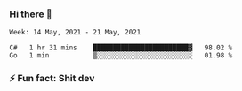 ### Hi there 👋
<!--START_SECTION:waka-->
```text
Week: 14 May, 2021 - 21 May, 2021

C#   1 hr 31 mins    ████████████████████████▓   98.02 % 
Go   1 min           ▒░░░░░░░░░░░░░░░░░░░░░░░░   01.98 % 
```
<!--END_SECTION:waka-->
<!--
**TG4LAaron/TG4LAaron** is a ✨ _special_ ✨ repository because its `README.md` (this file) appears on your GitHub profile.

Here are some ideas to get you started:

- 🔭 I’m currently working on ...
- 🌱 I’m currently learning ...
- 👯 I’m looking to collaborate on ...
- 🤔 I’m looking for help with ...
- 💬 Ask me about ...
- 📫 How to reach me: ...
- 😄 Pronouns: ...
- ⚡ Fun fact: ...
-->
### ⚡ Fun fact: Shit dev
